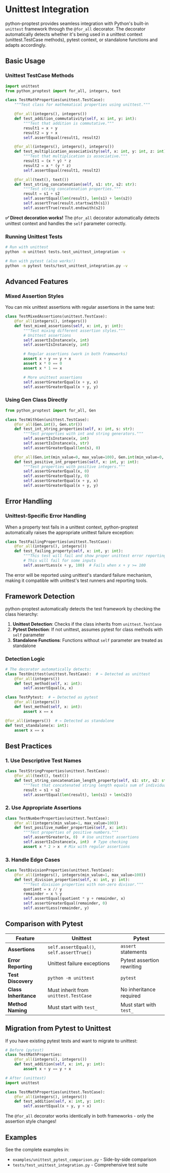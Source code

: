 # Unittest Integration

python-proptest provides seamless integration with Python's built-in `unittest` framework through the `@for_all` decorator. The decorator automatically detects whether it's being used in a unittest context (unittest.TestCase methods), pytest context, or standalone functions and adapts accordingly.

## Basic Usage

### Unittest TestCase Methods

```python
import unittest
from python_proptest import for_all, integers, text

class TestMathProperties(unittest.TestCase):
    """Test class for mathematical properties using unittest."""

    @for_all(integers(), integers())
    def test_addition_commutativity(self, x: int, y: int):
        """Test that addition is commutative."""
        result1 = x + y
        result2 = y + x
        self.assertEqual(result1, result2)

    @for_all(integers(), integers(), integers())
    def test_multiplication_associativity(self, x: int, y: int, z: int):
        """Test that multiplication is associative."""
        result1 = (x * y) * z
        result2 = x * (y * z)
        self.assertEqual(result1, result2)

    @for_all(text(), text())
    def test_string_concatenation(self, s1: str, s2: str):
        """Test string concatenation properties."""
        result = s1 + s2
        self.assertEqual(len(result), len(s1) + len(s2))
        self.assertTrue(result.startswith(s1))
        self.assertTrue(result.endswith(s2))
```

**✅ Direct decoration works!** The `@for_all` decorator automatically detects unittest context and handles the `self` parameter correctly.

### Running Unittest Tests

```bash
# Run with unittest
python -m unittest tests.test_unittest_integration -v

# Run with pytest (also works!)
python -m pytest tests/test_unittest_integration.py -v
```

## Advanced Features

### Mixed Assertion Styles

You can mix unittest assertions with regular assertions in the same test:

```python
class TestMixedAssertions(unittest.TestCase):
    @for_all(integers(), integers())
    def test_mixed_assertions(self, x: int, y: int):
        """Test mixing different assertion styles."""
        # Unittest assertions
        self.assertIsInstance(x, int)
        self.assertIsInstance(y, int)

        # Regular assertions (work in both frameworks)
        assert x + y == y + x
        assert x * 0 == 0
        assert x * 1 == x

        # More unittest assertions
        self.assertGreaterEqual(x + y, x)
        self.assertGreaterEqual(x + y, y)
```

### Using Gen Class Directly

```python
from python_proptest import for_all, Gen

class TestWithGen(unittest.TestCase):
    @for_all(Gen.int(), Gen.str())
    def test_int_string_properties(self, x: int, s: str):
        """Test properties with int and string generators."""
        self.assertIsInstance(x, int)
        self.assertIsInstance(s, str)
        self.assertGreaterEqual(len(s), 0)

    @for_all(Gen.int(min_value=0, max_value=100), Gen.int(min_value=0, max_value=100))
    def test_positive_int_properties(self, x: int, y: int):
        """Test properties with positive integers."""
        self.assertGreaterEqual(x, 0)
        self.assertGreaterEqual(y, 0)
        self.assertGreaterEqual(x + y, x)
        self.assertGreaterEqual(x + y, y)
```

## Error Handling

### Unittest-Specific Error Handling

When a property test fails in a unittest context, python-proptest automatically raises the appropriate unittest failure exception:

```python
class TestFailingProperties(unittest.TestCase):
    @for_all(integers(), integers())
    def test_failing_property(self, x: int, y: int):
        """This test will fail and show proper unittest error reporting."""
        # This will fail for some inputs
        self.assertLess(x + y, 100)  # Fails when x + y >= 100
```

The error will be reported using unittest's standard failure mechanism, making it compatible with unittest's test runners and reporting tools.

## Framework Detection

python-proptest automatically detects the test framework by checking the class hierarchy:

1. **Unittest Detection**: Checks if the class inherits from `unittest.TestCase`
2. **Pytest Detection**: If not unittest, assumes pytest for class methods with `self` parameter
3. **Standalone Functions**: Functions without `self` parameter are treated as standalone

### Detection Logic

```python
# The decorator automatically detects:
class TestUnittest(unittest.TestCase):  # ← Detected as unittest
    @for_all(integers())
    def test_method(self, x: int):
        self.assertEqual(x, x)

class TestPytest:  # ← Detected as pytest
    @for_all(integers())
    def test_method(self, x: int):
        assert x == x

@for_all(integers())  # ← Detected as standalone
def test_standalone(x: int):
    assert x == x
```

## Best Practices

### 1. Use Descriptive Test Names

```python
class TestStringProperties(unittest.TestCase):
    @for_all(text(), text())
    def test_string_concatenation_length_property(self, s1: str, s2: str):
        """Test that concatenated string length equals sum of individual lengths."""
        result = s1 + s2
        self.assertEqual(len(result), len(s1) + len(s2))
```

### 2. Use Appropriate Assertions

```python
class TestNumberProperties(unittest.TestCase):
    @for_all(integers(min_value=1, max_value=100))
    def test_positive_number_properties(self, x: int):
        """Test properties of positive numbers."""
        self.assertGreater(x, 0)  # Use unittest assertions
        self.assertIsInstance(x, int)  # Type checking
        assert x * 2 > x  # Mix with regular assertions
```

### 3. Handle Edge Cases

```python
class TestDivisionProperties(unittest.TestCase):
    @for_all(integers(), integers(min_value=1, max_value=100))
    def test_division_properties(self, x: int, y: int):
        """Test division properties with non-zero divisor."""
        quotient = x // y
        remainder = x % y
        self.assertEqual(quotient * y + remainder, x)
        self.assertGreaterEqual(remainder, 0)
        self.assertLess(remainder, y)
```

## Comparison with Pytest

| Feature | Unittest | Pytest |
|---------|----------|--------|
| **Assertions** | `self.assertEqual()`, `self.assertTrue()` | `assert` statements |
| **Error Reporting** | Unittest failure exceptions | Pytest assertion rewriting |
| **Test Discovery** | `python -m unittest` | `pytest` |
| **Class Inheritance** | Must inherit from `unittest.TestCase` | No inheritance required |
| **Method Naming** | Must start with `test_` | Must start with `test_` |

## Migration from Pytest to Unittest

If you have existing pytest tests and want to migrate to unittest:

```python
# Before (pytest)
class TestMathProperties:
    @for_all(integers(), integers())
    def test_addition(self, x: int, y: int):
        assert x + y == y + x

# After (unittest)
import unittest

class TestMathProperties(unittest.TestCase):
    @for_all(integers(), integers())
    def test_addition(self, x: int, y: int):
        self.assertEqual(x + y, y + x)
```

The `@for_all` decorator works identically in both frameworks - only the assertion style changes!

## Examples

See the complete examples in:
- `examples/unittest_pytest_comparison.py` - Side-by-side comparison
- `tests/test_unittest_integration.py` - Comprehensive test suite
